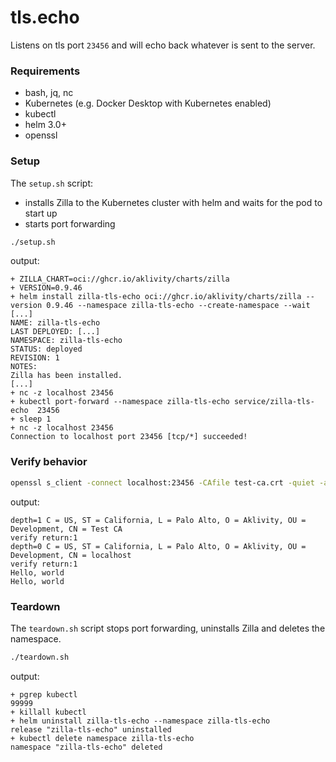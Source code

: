 # tls.echo

Listens on tls port `23456` and will echo back whatever is sent to the server.

### Requirements

- bash, jq, nc
- Kubernetes (e.g. Docker Desktop with Kubernetes enabled)
- kubectl
- helm 3.0+
- openssl

### Setup

The `setup.sh` script:

- installs Zilla to the Kubernetes cluster with helm and waits for the pod to start up
- starts port forwarding

```bash
./setup.sh
```

output:

```text
+ ZILLA_CHART=oci://ghcr.io/aklivity/charts/zilla
+ VERSION=0.9.46
+ helm install zilla-tls-echo oci://ghcr.io/aklivity/charts/zilla --version 0.9.46 --namespace zilla-tls-echo --create-namespace --wait [...]
NAME: zilla-tls-echo
LAST DEPLOYED: [...]
NAMESPACE: zilla-tls-echo
STATUS: deployed
REVISION: 1
NOTES:
Zilla has been installed.
[...]
+ nc -z localhost 23456
+ kubectl port-forward --namespace zilla-tls-echo service/zilla-tls-echo  23456
+ sleep 1
+ nc -z localhost 23456
Connection to localhost port 23456 [tcp/*] succeeded!
```

### Verify behavior

```bash
openssl s_client -connect localhost:23456 -CAfile test-ca.crt -quiet -alpn echo
```

output:

```text
depth=1 C = US, ST = California, L = Palo Alto, O = Aklivity, OU = Development, CN = Test CA
verify return:1
depth=0 C = US, ST = California, L = Palo Alto, O = Aklivity, OU = Development, CN = localhost
verify return:1
Hello, world
Hello, world
```

### Teardown

The `teardown.sh` script stops port forwarding, uninstalls Zilla and deletes the namespace.

```bash
./teardown.sh
```

output:

```text
+ pgrep kubectl
99999
+ killall kubectl
+ helm uninstall zilla-tls-echo --namespace zilla-tls-echo
release "zilla-tls-echo" uninstalled
+ kubectl delete namespace zilla-tls-echo
namespace "zilla-tls-echo" deleted
```
